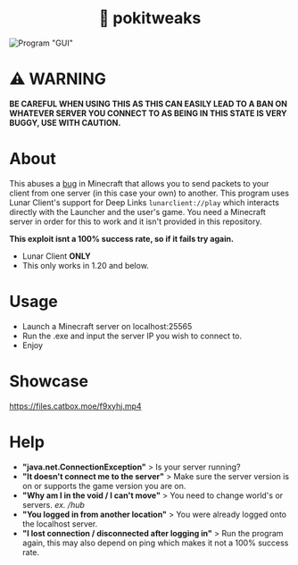 <h1 align="center">🌸 pokitweaks</h1>

![Program "GUI"](https://files.catbox.moe/i5zrn0.png)

# ⚠ WARNING
**BE CAREFUL WHEN USING THIS AS THIS CAN EASILY LEAD TO A BAN ON WHATEVER SERVER YOU CONNECT TO AS BEING IN THIS STATE IS VERY BUGGY, USE WITH CAUTION.**

# About
This abuses a [bug](https://bugs.mojang.com/browse/MC-74984) in Minecraft that allows you to send packets to your client from one server (in this case your own) to another.
This program uses Lunar Client's support for Deep Links ``lunarclient://play`` which interacts directly with the Launcher and the user's game. 
You need a Minecraft server in order for this to work and it isn't provided in this repository.

**This exploit isnt a 100% success rate, so if it fails try again.**

* Lunar Client **ONLY**
* This only works in 1.20 and below.

# Usage
* Launch a Minecraft server on localhost:25565
* Run the .exe and input the server IP you wish to connect to.
* Enjoy

# Showcase
https://files.catbox.moe/f9xyhj.mp4

# Help
* **"java.net.ConnectionException"** > Is your server running?
* **"It doesn't connect me to the server"** > Make sure the server version is on or supports the game version you are on.
* **"Why am I in the void / I can't move"** > You need to change world's or servers. *ex. /hub*
* **"You logged in from another location"** > You were already logged onto the localhost server.
* **"I lost connection / disconnected after logging in"** > Run the program again, this may also depend on ping which makes it not a 100% success rate.
